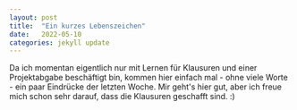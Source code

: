 ```yaml
---
layout: post
title:  "Ein kurzes Lebenszeichen"
date:   2022-05-10
categories: jekyll update
---
```


Da ich momentan eigentlich nur mit Lernen für Klausuren und einer Projektabgabe beschäftigt bin, kommen hier einfach mal - ohne viele Worte - ein paar Eindrücke der letzten Woche.
Mir geht's hier gut, aber ich freue mich schon sehr darauf, dass die Klausuren geschafft sind. :)
